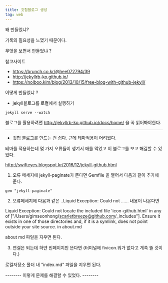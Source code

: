 ```yaml
---
title: 깃헙블로그 생성
tag: web
---
```


왜 만들었냐?

기록의 필요성을 느꼈기 때문이다.

무엇을 보면서 만들었냐 ?

참고사이트
- https://brunch.co.kr/@hee072794/39
- http://jekyllrb-ko.github.io/
- https://nolboo.kim/blog/2013/10/15/free-blog-with-github-jekyll/

어떻게 만들었냐 ?

- jekyll블로그를 로컬에서 실행하기

```
jekyll serve --watch
```

블로그를 활용하려면 http://jekyllrb-ko.github.io/docs/home/ 을 꼭 읽어봐야한다.

---


- 깃헙 블로그를 만드는 건 쉽다. 근데 테마적용이 어려웠다.

테마를 적용하는데 몇 가지 오류들이 생겨서 애를 먹었고 이 블로그를 보고 해결할 수 있었다.

http://swifteyes.blogspot.kr/2016/12/jekyll-github.html

1. 오류 메세지에 jekyll-paginate가 뜬다면 
Gemfile 을 열어서 다음과 같이 추가해준다.
```
gem "jekyll-paginate"
```

2. 오류메세지에 다음과 같은 ..Liquid Exception: Could not ...... 내용이 나온다면

Liquid Exception: Could not locate the included file 'icon-github.html' in any of ["/Users/gimseonhong/scarletbreeze@github.com/_includes"]. Ensure it exists in one of those directories and, if it is a symlink, does not point outside your site source. in about.md

about md 파일을 지우면 된다.

3. 연결은 되는데 하얀 빈페이지만 뜬다면 (터미널에 fivicon.뭐가 없다고 계쏙 뜰 것이다.)

로컬저장소 폴더 내 "index.md" 파일을 지우면 된다.

-------- 이렇게 문제를 해결할 수 있었다. --------

